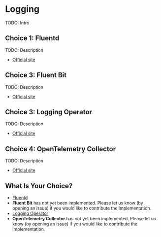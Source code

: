 # Logging

TODO: Intro

## Choice 1: Fluentd

TODO: Description

* [Official site](https://www.fluentd.org)

## Choice 3: Fluent Bit

TODO: Description

* [Official site](https://fluentbit.io)

## Choice 3: Logging Operator

TODO: Description

* [Official site](https://kube-logging.dev)

## Choice 4: OpenTelemetry Collector

TODO: Description

* [Official site](https://opentelemetry.io/docs/collector)

## What Is Your Choice?

* [Fluentd](fluentd.md)
* **Fluent Bit** has not yet been implemented. Please let us know (by opening an issue) if you would like to contribute the implementation.
* [Logging Operator](logging-operator.md)
* **OpenTelemetry Collector** has not yet been implemented. Please let us know (by opening an issue) if you would like to contribute the implementation.